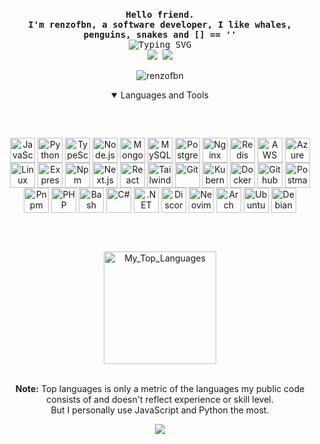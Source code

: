 <br/>
<p align="center">
  <samp>
    <b>
        Hello friend.
    <br>
         I'm renzofbn, a software developer, I like whales, penguins, snakes and [] == ''
    </b>
    <br>
      <img src="https://readme-typing-svg.herokuapp.com?font=Fira+Code&duration=6000&pause=1000&color=87F78A&center=true&random=false&width=435&lines=If+I+do+not+know+it%2C+I+learn+it." alt="Typing SVG" />
    <br>
    <b>
      <a href="https://renzofbn.me" target="_blank"><img src="https://img.shields.io/badge/website-000000?style=for-the-badge&logo=About.me&logoColor=white" target="_blank"></a>
      <a href="mailto:renzofbn@tutanota.com" target="_blank"><img src="https://img.shields.io/badge/Email-840010?style=for-the-badge&logo=Tutanota&logoColor=white" target="_blank"></a>
    </b>
  </samp>

  <p align="center"> 
    <img 
      src="https://komarev.com/ghpvc/?username=renzofbn&label=Profile%20views&color=grey&style=flat" alt="renzofbn" /> 
  </p>

  </p>


<!--Begin of Languages nd Tools -->
  <details align="center" open>
    <summary>
      Languages and Tools
    </summary>

  <h2></h2><br>

<p align="center">
<img align="center" alt="JavaScript" height="40" width="40" src="https://skillicons.dev/icons?i=js" />
  <img align="center" alt="Python" height="40" width="40" src="https://skillicons.dev/icons?i=py" />
  <img align="center" alt="TypeScript" height="40" width="40" src="https://skillicons.dev/icons?i=ts" />
  <img align="center" alt="Node.js" height="40" width="40" src="https://skillicons.dev/icons?i=nodejs" />
  <img align="center" alt="MongoDB" height="40" width="40" src="https://skillicons.dev/icons?i=mongodb" />
  <img align="center" alt="MySQL" height="40" width="40" src="https://skillicons.dev/icons?i=mysql" />
  <img align="center" alt="Postgres" height="40" width="40" src="https://skillicons.dev/icons?i=postgres" />
  <img align="center" alt="Nginx" height="40" width="40" src="https://skillicons.dev/icons?i=nginx" />
  <img align="center" alt="Redis" height="40" width="40" src="https://skillicons.dev/icons?i=redis" />
  <img align="center" alt="AWS" height="40" width="40" src="https://skillicons.dev/icons?i=aws" />
  <img align="center" alt="Azure" height="40" width="40" src="https://skillicons.dev/icons?i=azure" />
  <img align="center" alt="Linux" height="40" width="40" src="https://skillicons.dev/icons?i=linux" />
  <img align="center" alt="Express" height="40" width="40" src="https://skillicons.dev/icons?i=express" />
  <img align="center" alt="Npm" height="40" width="40" src="https://skillicons.dev/icons?i=npm" />
  <img align="center" alt="Next.js" height="40" width="40" src="https://skillicons.dev/icons?i=nextjs" />
  <img align="center" alt="React" height="40" width="40" src="https://skillicons.dev/icons?i=react" />
  <img align="center" alt="Tailwind CSS" height="40" width="40" src="https://skillicons.dev/icons?i=tailwind" />
  <img align="center" alt="Git" height="40" width="40" src="https://skillicons.dev/icons?i=git" />
  <img align="center" alt="Kubernetes" height="40" width="40" src="https://skillicons.dev/icons?i=kubernetes" />
  <img align="center" alt="Docker" height="40" width="40" src="https://skillicons.dev/icons?i=docker" />
  <img align="center" alt="Github Actions" height="40" width="40" src="https://skillicons.dev/icons?i=githubactions" />
  <img align="center" alt="Postman" height="40" width="40" src="https://skillicons.dev/icons?i=postman" />
  <img align="center" alt="Pnpm" height="40" width="40" src="https://skillicons.dev/icons?i=pnpm" />
  <img align="center" alt="PHP" height="40" width="40" src="https://skillicons.dev/icons?i=php" />
  <img align="center" alt="Bash" height="40" width="40" src="https://skillicons.dev/icons?i=bash" />
  <img align="center" alt="C#" height="40" width="40" src="https://skillicons.dev/icons?i=cs" />
  <img align="center" alt=".NET" height="40" width="40" src="https://skillicons.dev/icons?i=dotnet" />
  <img align="center" alt="Discord.js" height="40" width="40" src="https://skillicons.dev/icons?i=discordjs" />
  <img align="center" alt="Neovim" height="40" width="40" src="https://skillicons.dev/icons?i=neovim" />
  <img align="center" alt="Arch" height="40" width="40" src="https://skillicons.dev/icons?i=arch" />
  <img align="center" alt="Ubuntu" height="40" width="40" src="https://skillicons.dev/icons?i=ubuntu" />
  <img align="center" alt="Debian" height="40" width="40" src="https://skillicons.dev/icons?i=debian" />
</p>

  <br/><br/>

  <img height="180em" src="https://github-readme-stats.vercel.app/api/top-langs/?username=renzofbn&layout=compact&langs_count=8&hide_border=true&theme=rose_pine" alt="My_Top_Languages"/>
  <br><br>
  <p>
    <b>Note:</b> Top languages is only a metric of the languages my public code consists of and doesn't reflect experience or skill level.<br>But I personally use JavaScript and Python the most.
  </p>
  <p align="center">
    <a href="#">
      <img src="https://skillicons.dev/icons?i=js,python" />
    </a>
  </p>
  </details>
<!--End of Languages nd Tools -->
<!-- </details> -->

